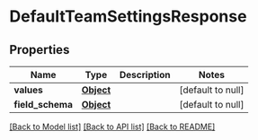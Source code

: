 # DefaultTeamSettingsResponse
## Properties

| Name | Type | Description | Notes |
|------------ | ------------- | ------------- | -------------|
| **values** | [**Object**](.md) |  | [default to null] |
| **field\_schema** | [**Object**](.md) |  | [default to null] |

[[Back to Model list]](../README.md#documentation-for-models) [[Back to API list]](../README.md#documentation-for-api-endpoints) [[Back to README]](../README.md)

